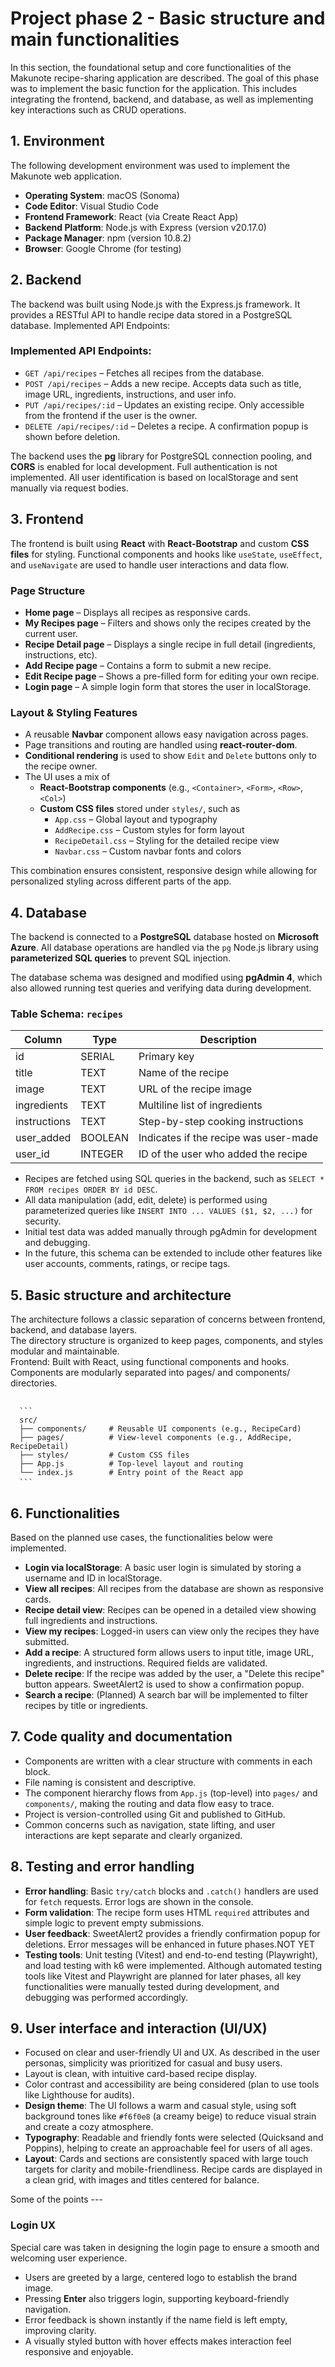 # Project phase 2 - Basic structure and main functionalities
In this section, the foundational setup and core functionalities of the Makunote recipe-sharing application are described.
The goal of this phase was to implement the basic function for the application. This includes integrating the frontend, backend, and database, as well as implementing key interactions such as CRUD operations.


## 1. Environment
The following development environment was used to implement the Makunote web application.
- **Operating System**: macOS (Sonoma)
- **Code Editor**: Visual Studio Code
- **Frontend Framework**: React (via Create React App)
- **Backend Platform**: Node.js with Express (version v20.17.0)
- **Package Manager**: npm (version 10.8.2)
- **Browser**: Google Chrome (for testing)

## 2. Backend
The backend was built using Node.js with the Express.js framework. It provides a RESTful API to handle recipe data stored in a PostgreSQL database.
Implemented API Endpoints:

### Implemented API Endpoints:
- `GET /api/recipes` – Fetches all recipes from the database.
- `POST /api/recipes` – Adds a new recipe. Accepts data such as title, image URL, ingredients, instructions, and user info.
- `PUT /api/recipes/:id` – Updates an existing recipe. Only accessible from the frontend if the user is the owner.
- `DELETE /api/recipes/:id` – Deletes a recipe. A confirmation popup is shown before deletion.

The backend uses the **pg** library for PostgreSQL connection pooling, and **CORS** is enabled for local development.
Full authentication is not implemented. All user identification is based on localStorage and sent manually via request bodies.


## 3. Frontend

The frontend is built using **React** with **React-Bootstrap** and custom **CSS files** for styling. Functional components and hooks like `useState`, `useEffect`, and `useNavigate` are used to handle user interactions and data flow.

### Page Structure
- **Home page** – Displays all recipes as responsive cards.
- **My Recipes page** – Filters and shows only the recipes created by the current user.
- **Recipe Detail page** – Displays a single recipe in full detail (ingredients, instructions, etc).
- **Add Recipe page** – Contains a form to submit a new recipe.
- **Edit Recipe page** – Shows a pre-filled form for editing your own recipe.
- **Login page** – A simple login form that stores the user in localStorage.

### Layout & Styling Features
- A reusable **Navbar** component allows easy navigation across pages.
- Page transitions and routing are handled using **react-router-dom**.
- **Conditional rendering** is used to show `Edit` and `Delete` buttons only to the recipe owner.
- The UI uses a mix of
  - **React-Bootstrap components** (e.g., `<Container>`, `<Form>`, `<Row>`, `<Col>`)
  - **Custom CSS files** stored under `styles/`, such as
    - `App.css` – Global layout and typography
    - `AddRecipe.css` – Custom styles for form layout
    - `RecipeDetail.css` – Styling for the detailed recipe view
    - `Navbar.css` – Custom navbar fonts and colors

This combination ensures consistent, responsive design while allowing for personalized styling across different parts of the app.

## 4. Database
The backend is connected to a **PostgreSQL** database hosted on **Microsoft Azure**. All database operations are handled via the `pg` Node.js library using **parameterized SQL queries** to prevent SQL injection.

The database schema was designed and modified using **pgAdmin 4**, which also allowed running test queries and verifying data during development.

### Table Schema: `recipes`

| Column       | Type     | Description                            |
|--------------|----------|----------------------------------------|
| id           | SERIAL   | Primary key                            |
| title        | TEXT     | Name of the recipe                     |
| image        | TEXT     | URL of the recipe image                |
| ingredients  | TEXT     | Multiline list of ingredients          |
| instructions | TEXT     | Step-by-step cooking instructions      |
| user_added   | BOOLEAN  | Indicates if the recipe was user-made  |
| user_id      | INTEGER  | ID of the user who added the recipe    |

- Recipes are fetched using SQL queries in the backend, such as `SELECT * FROM recipes ORDER BY id DESC`.
- All data manipulation (add, edit, delete) is performed using parameterized queries like `INSERT INTO ... VALUES ($1, $2, ...)` for security.
- Initial test data was added manually through pgAdmin for development and debugging.
- In the future, this schema can be extended to include other features like user accounts, comments, ratings, or recipe tags.


## 5. Basic structure and architecture 
The architecture follows a classic separation of concerns between frontend, backend, and database layers.  
The directory structure is organized to keep pages, components, and styles modular and maintainable.<br />
Frontend: Built with React, using functional components and hooks. Components are modularly separated into pages/ and components/ directories.

<pre> <code> 
  ``` 
  src/
  ├── components/     # Reusable UI components (e.g., RecipeCard)
  ├── pages/          # View-level components (e.g., AddRecipe, RecipeDetail)
  ├── styles/         # Custom CSS files
  ├── App.js          # Top-level layout and routing
  └── index.js        # Entry point of the React app
  ``` </code> </pre>

## 6. Functionalities
Based on the planned use cases, the functionalities below were implemented.

- **Login via localStorage**: A basic user login is simulated by storing a username and ID in localStorage.
- **View all recipes**: All recipes from the database are shown as responsive cards.
- **Recipe detail view**: Recipes can be opened in a detailed view showing full ingredients and instructions.
- **View my recipes**: Logged-in users can view only the recipes they have submitted.
- **Add a recipe**: A structured form allows users to input title, image URL, ingredients, and instructions. Required fields are validated.
- **Delete recipe**: If the recipe was added by the user, a "Delete this recipe" button appears. SweetAlert2 is used to show a confirmation popup.
- **Search a recipe**: (Planned) A search bar will be implemented to filter recipes by title or ingredients.

## 7. Code quality and documentation

- Components are written with a clear structure with comments in each block.
- File naming is consistent and descriptive.
- The component hierarchy flows from `App.js` (top-level) into `pages/` and `components/`, making the routing and data flow easy to trace.
- Project is version-controlled using Git and published to GitHub.
- Common concerns such as navigation, state lifting, and user interactions are kept separate and clearly organized.


## 8. Testing and error handling

- **Error handling**: Basic `try/catch` blocks and `.catch()` handlers are used for `fetch` requests. Error logs are shown in the console.
- **Form validation**: The recipe form uses HTML `required` attributes and simple logic to prevent empty submissions.
- **User feedback**: SweetAlert2 provides a friendly confirmation popup for deletions. Error messages will be enhanced in future phases.NOT YET
- **Testing tools**: Unit testing (Vitest) and end-to-end testing (Playwright), and load testing with k6 were implemented. Although automated testing tools like Vitest and Playwright are planned for later phases, all key functionalities were manually tested during development, and debugging was performed accordingly.


## 9. User interface and interaction (UI/UX)

- Focused on clear and user-friendly UI and UX. As described in the user personas, simplicity was prioritized for casual and busy users.
- Layout is clean, with intuitive card-based recipe display.
- Color contrast and accessibility are being considered (plan to use tools like Lighthouse for audits).
- **Design theme**: The UI follows a warm and casual style, using soft background tones like `#f6f0e8` (a creamy beige) to reduce visual strain and create a cozy atmosphere.
- **Typography**: Readable and friendly fonts were selected (Quicksand and Poppins), helping to create an approachable feel for users of all ages.
- **Layout**: Cards and sections are consistently spaced with large touch targets for clarity and mobile-friendliness. Recipe cards are displayed in a clean grid, with images and titles centered for balance.

Some of the points ---
### Login UX
Special care was taken in designing the login page to ensure a smooth and welcoming user experience.
- Users are greeted by a large, centered logo to establish the brand image.
- Pressing **Enter** also triggers login, supporting keyboard-friendly navigation.
- Error feedback is shown instantly if the name field is left empty, improving clarity.
- A visually styled button with hover effects makes interaction feel responsive and enjoyable.

